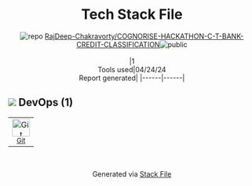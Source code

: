 <!--
&lt;--- Readme.md Snippet without images Start ---&gt;
## Tech Stack
RajDeep-Chakravorty/COGNORISE-HACKATHON-C-T-BANK-CREDIT-CLASSIFICATION is built on the following main stack:



Full tech stack [here](/techstack.md)

&lt;--- Readme.md Snippet without images End ---&gt;

&lt;--- Readme.md Snippet with images Start ---&gt;
## Tech Stack
RajDeep-Chakravorty/COGNORISE-HACKATHON-C-T-BANK-CREDIT-CLASSIFICATION is built on the following main stack:



Full tech stack [here](/techstack.md)

&lt;--- Readme.md Snippet with images End ---&gt;
-->
<div align="center">

# Tech Stack File
![](https://img.stackshare.io/repo.svg "repo") [RajDeep-Chakravorty/COGNORISE-HACKATHON-C-T-BANK-CREDIT-CLASSIFICATION](https://github.com/RajDeep-Chakravorty/COGNORISE-HACKATHON-C-T-BANK-CREDIT-CLASSIFICATION)![](https://img.stackshare.io/public_badge.svg "public")
<br/><br/>
|1<br/>Tools used|04/24/24 <br/>Report generated|
|------|------|
</div>

## <img src='https://img.stackshare.io/devops.svg'/> DevOps (1)
<table><tr>
  <td align='center'>
  <img width='36' height='36' src='https://img.stackshare.io/service/1046/git.png' alt='Git'>
  <br>
  <sub><a href="http://git-scm.com/">Git</a></sub>
  <br>
  <sub></sub>
</td>

</tr>
</table>

<br/>
<div align='center'>

Generated via [Stack File](https://github.com/marketplace/stack-file)
